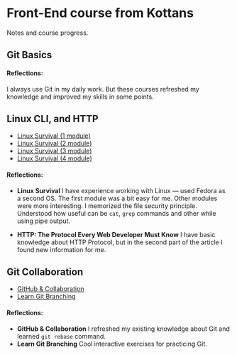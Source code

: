 # Front-End course from Kottans

Notes and course progress.

## Git Basics

#### Reflections:

I always use Git in my daily work. But these courses refreshed my knowledge and improved my skills in some points. 

## Linux CLI, and HTTP
- [Linux Survival (1 module)](task_linux_cli/screenshot_1.png?raw=true)
- [Linux Survival (2 module)](task_linux_cli/screenshot_2.png?raw=true)
- [Linux Survival (3 module)](task_linux_cli/screenshot_3.png?raw=true)
- [Linux Survival (4 module)](task_linux_cli/screenshot_4.png?raw=true)

#### Reflections:

- **Linux Survival**
I have experience working with Linux — used Fedora as a second OS. The first module was a bit easy for me. Other modules were more interesting. I memorized the file security principle. Understood how useful can be `cat`, `grep` commands and other while using pipe output. 

- **HTTP: The Protocol Every Web Developer Must Know**
I have basic knowledge about HTTP Protocol, but in the second part of the article I found new information for me. 

## Git Collaboration
- [GitHub & Collaboration](task_git_collaboration/screenshot_1.png?raw=true)
- [Learn Git Branching](task_git_collaboration/screenshot_2.png?raw=true)

#### Reflections: 
- **GitHub & Collaboration**
I refreshed my existing knowledge about Git and learned `git rebase` command. 
- **Learn Git Branching**
Cool interactive exercises for practicing Git. 
